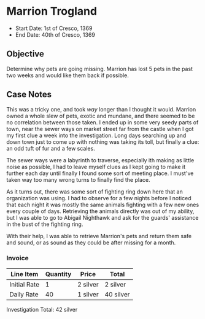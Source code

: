 # Marrion Trogland

* Start Date: 1st of Cresco, 1369
* End Date: 40th of Cresco, 1369

## Objective

Determine why pets are going missing. Marrion has lost 5 pets in the past two weeks and would like them back if possible.

## Case Notes

This was a tricky one, and took _way_ longer than I thought it would. Marrion owned a whole slew of pets, exotic and mundane, and there seemed to be no correlation between those taken. I ended up in some very seedy parts of town, near the sewer ways on market street far from the castle when I got my first clue a week into the investigation. Long days searching up and down town just to come up with nothing was taking its toll, but finally a clue: an odd tuft of fur and a few scales.

The sewer ways were a labyrinth to traverse, especially ith making as little noise as possible, I had to leave myself clues as I kept going to make it further each day until finally I found some sort of meeting place. I must've taken way too many wrong turns to finally find the place.

As it turns out, there was some sort of fighting ring down here that an organization was using. I had to observe for a few nights before I noticed that each night it was mostly the same animals fighting with a few new ones every couple of days. Retrieving the animals directly was out of my ability, but I was able to go to Abigail Nighthawk and ask for the guards' assistance in the bust of the fighting ring. 

With their help, I was able to retrieve Marrion's pets and return them safe and sound, or as sound as they could be after missing for a month.

### Invoice

| Line Item | Quantity | Price | Total |
| --- | --- | --- | --- |
| Initial Rate | 1 | 2 silver | 2 silver |
| Daily Rate | 40 | 1 silver | 40 silver |

Investigation Total: 42 silver

